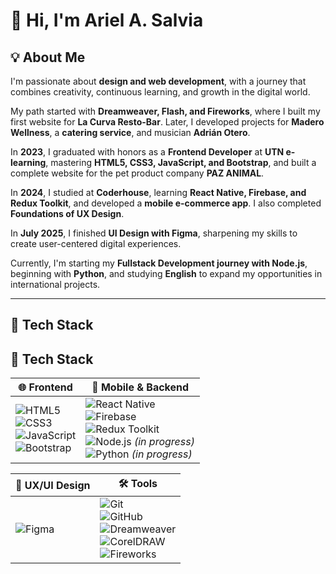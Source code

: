 # 👋 Hi, I'm Ariel A. Salvia  

## 💡 About Me  
I'm passionate about **design and web development**, with a journey that combines creativity, continuous learning, and growth in the digital world.  

My path started with **Dreamweaver, Flash, and Fireworks**, where I built my first website for **La Curva Resto-Bar**. Later, I developed projects for **Madero Wellness**, a **catering service**, and musician **Adrián Otero**.  

In **2023**, I graduated with honors as a **Frontend Developer** at **UTN e-learning**, mastering **HTML5, CSS3, JavaScript, and Bootstrap**, and built a complete website for the pet product company **PAZ ANIMAL**.  

In **2024**, I studied at **Coderhouse**, learning **React Native, Firebase, and Redux Toolkit**, and developed a **mobile e-commerce app**. I also completed **Foundations of UX Design**.  

In **July 2025**, I finished **UI Design with Figma**, sharpening my skills to create user-centered digital experiences.  

Currently, I'm starting my **Fullstack Development journey with Node.js**, beginning with **Python**, and studying **English** to expand my opportunities in international projects.  

---

## 🚀 Tech Stack  

## 🚀 Tech Stack  

| 🌐 Frontend | 📱 Mobile & Backend |
|-------------|----------------------|
| ![HTML5](https://img.shields.io/badge/HTML5-E34F26?style=for-the-badge&logo=html5&logoColor=white) <br> ![CSS3](https://img.shields.io/badge/CSS3-1572B6?style=for-the-badge&logo=css3&logoColor=white) <br> ![JavaScript](https://img.shields.io/badge/JavaScript-F7DF1E?style=for-the-badge&logo=javascript&logoColor=black) <br> ![Bootstrap](https://img.shields.io/badge/Bootstrap-7952B3?style=for-the-badge&logo=bootstrap&logoColor=white) | ![React Native](https://img.shields.io/badge/React_Native-61DAFB?style=for-the-badge&logo=react&logoColor=black) <br> ![Firebase](https://img.shields.io/badge/Firebase-FFCA28?style=for-the-badge&logo=firebase&logoColor=black) <br> ![Redux Toolkit](https://img.shields.io/badge/Redux_Toolkit-764ABC?style=for-the-badge&logo=redux&logoColor=white) <br> ![Node.js](https://img.shields.io/badge/Node.js-339933?style=for-the-badge&logo=nodedotjs&logoColor=white) *(in progress)* <br> ![Python](https://img.shields.io/badge/Python-3776AB?style=for-the-badge&logo=python&logoColor=white) *(in progress)* |

| 🎨 UX/UI Design | 🛠 Tools |
|-----------------|-----------|
| ![Figma](https://img.shields.io/badge/Figma-F24E1E?style=for-the-badge&logo=figma&logoColor=white) | ![Git](https://img.shields.io/badge/Git-F05032?style=for-the-badge&logo=git&logoColor=white) <br> ![GitHub](https://img.shields.io/badge/GitHub-181717?style=for-the-badge&logo=github&logoColor=white) <br> ![Dreamweaver](https://img.shields.io/badge/Dreamweaver-72EF36?style=for-the-badge&logo=adobe-dreamweaver&logoColor=black) <br> ![CorelDRAW](https://img.shields.io/badge/CorelDRAW-46A8A4?style=for-the-badge&logo=coreldraw&logoColor=white) <br> ![Fireworks](https://img.shields.io/badge/Fireworks-FFB300?style=for-the-badge&logo=adobe&logoColor=black) |
